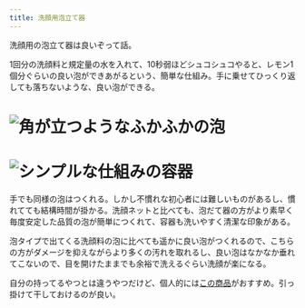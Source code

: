 ```yaml
---
title: 洗顔用泡立て器
---
```

洗顔用の泡立て器は良いぞって話。

1回分の洗顔料と規定量の水を入れて、10秒弱ほどシュコシュコやると、レモン1個分ぐらいの良い泡ができあがるという、簡単な仕組み。手に乗せてひっくり返しても落ちないような、良い泡ができる。

![](https://lh5.googleusercontent.com/Q8eH0O2AYeX5uF_zl42Ks0E_TZkvLFyCato52sY6HAGcYum0OnDQs1Ujn5pdE8h0yWeOkQ3z1Pu3gkKLw3ID0Ue9clcb41rJitUK-jG3d1auwIragGDC_H13hIKYFVuFttkjqxD6D7fdx88b4zdOxJZy-4Kou0UYRj4MKWBM_848DWEkE1ScTyGw7cOG "角が立つようなふかふかの泡")
===================================================================================================================================================================================================================================================

![](https://lh4.googleusercontent.com/SJN9Z31E3XRBR8lE3MSbbJzZV9d3HoOGNcj2oXdwyhbJgkhzOwBHvdhX5-XvhEpmK4sAm_4IaBDnpXLDQp0Q5Cdi_HquDURC-xgNneplLnZ_Jds9bpay6SDUcYCwPbJvc5JG9KJ45wUGc4fltPoPVioTDBJ1h3b3orWlBKTiYcKFpkpyHeFQDjwpkI9h "シンプルな仕組みの容器")
=================================================================================================================================================================================================================================================

手でも同様の泡はつくれる。しかし不慣れな初心者には難しいものがあるし、慣れてても結構時間が掛かる。洗顔ネットと比べても、泡だて器の方がより素早く毎度安定した品質の泡が簡単につくれて、容器も洗いやすく清潔な印象がある。

泡タイプで出てくる洗顔料の泡に比べても遥かに良い泡がつくれるので、こちらの方がダメージを抑えながらより多くの汚れを取れるし、良い泡はなかなか垂れてこないので、目を開けたままでも余裕で洗えるぐらい洗顔が楽になる。

自分の持ってるやつとは違うやつだけど、個人的には[この商品](https://www.amazon.co.jp/dp/B09KMP9GDN)がおすすめ。引っ掛けて干しておけるのが良い。
